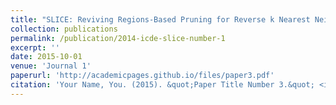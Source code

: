 ```yaml
---
title: "SLICE: Reviving Regions-Based Pruning for Reverse k Nearest Neighbors Queries"
collection: publications
permalink: /publication/2014-icde-slice-number-1
excerpt: ''
date: 2015-10-01
venue: 'Journal 1'
paperurl: 'http://academicpages.github.io/files/paper3.pdf'
citation: 'Your Name, You. (2015). &quot;Paper Title Number 3.&quot; <i>Journal 1</i>. 1(3).'
---
```


